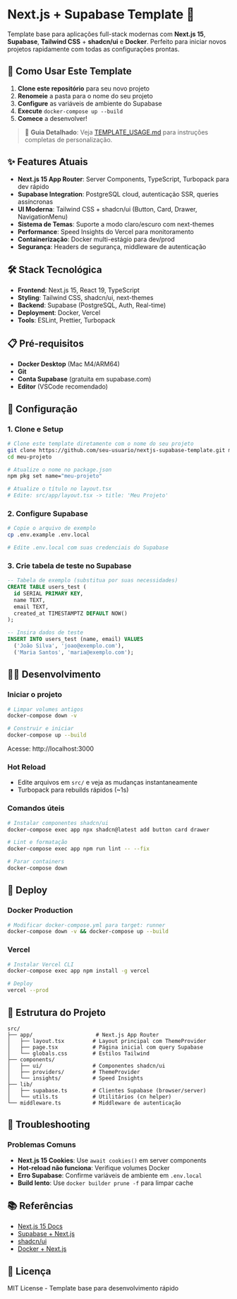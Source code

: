 # Next.js + Supabase Template 🚀

Template base para aplicações full-stack modernas com **Next.js 15**, **Supabase**, **Tailwind CSS** + **shadcn/ui** e **Docker**. Perfeito para iniciar novos projetos rapidamente com todas as configurações prontas.

## 🎯 **Como Usar Este Template**

1. **Clone este repositório** para seu novo projeto
2. **Renomeie** a pasta para o nome do seu projeto
3. **Configure** as variáveis de ambiente do Supabase
4. **Execute** `docker-compose up --build`
5. **Comece** a desenvolver!

> 📖 **Guia Detalhado**: Veja [TEMPLATE_USAGE.md](./TEMPLATE_USAGE.md) para instruções completas de personalização.

## ✨ Features Atuais

- **Next.js 15 App Router**: Server Components, TypeScript, Turbopack para dev rápido
- **Supabase Integration**: PostgreSQL cloud, autenticação SSR, queries assíncronas
- **UI Moderna**: Tailwind CSS + shadcn/ui (Button, Card, Drawer, NavigationMenu)
- **Sistema de Temas**: Suporte a modo claro/escuro com next-themes
- **Performance**: Speed Insights do Vercel para monitoramento
- **Containerização**: Docker multi-estágio para dev/prod
- **Segurança**: Headers de segurança, middleware de autenticação

## 🛠️ Stack Tecnológica

- **Frontend**: Next.js 15, React 19, TypeScript
- **Styling**: Tailwind CSS, shadcn/ui, next-themes
- **Backend**: Supabase (PostgreSQL, Auth, Real-time)
- **Deployment**: Docker, Vercel
- **Tools**: ESLint, Prettier, Turbopack

## 📋 Pré-requisitos

- **Docker Desktop** (Mac M4/ARM64)
- **Git** 
- **Conta Supabase** (gratuita em supabase.com)
- **Editor** (VSCode recomendado)

## 🚀 Configuração

### 1. Clone e Setup
```bash
# Clone este template diretamente com o nome do seu projeto
git clone https://github.com/seu-usuario/nextjs-supabase-template.git meu-projeto
cd meu-projeto

# Atualize o nome no package.json
npm pkg set name="meu-projeto"

# Atualize o título no layout.tsx
# Edite: src/app/layout.tsx -> title: 'Meu Projeto'
```

### 2. Configure Supabase
```bash
# Copie o arquivo de exemplo
cp .env.example .env.local

# Edite .env.local com suas credenciais do Supabase
```

### 3. Crie tabela de teste no Supabase
```sql
-- Tabela de exemplo (substitua por suas necessidades)
CREATE TABLE users_test (
  id SERIAL PRIMARY KEY,
  name TEXT,
  email TEXT,
  created_at TIMESTAMPTZ DEFAULT NOW()
);

-- Insira dados de teste
INSERT INTO users_test (name, email) VALUES 
  ('João Silva', 'joao@exemplo.com'),
  ('Maria Santos', 'maria@exemplo.com');
```

## 🏃‍♂️ Desenvolvimento

### Iniciar o projeto
```bash
# Limpar volumes antigos
docker-compose down -v

# Construir e iniciar
docker-compose up --build
```

Acesse: http://localhost:3000

### Hot Reload
- Edite arquivos em `src/` e veja as mudanças instantaneamente
- Turbopack para rebuilds rápidos (~1s)

### Comandos úteis
```bash
# Instalar componentes shadcn/ui
docker-compose exec app npx shadcn@latest add button card drawer

# Lint e formatação
docker-compose exec app npm run lint -- --fix

# Parar containers
docker-compose down
```

## 🚀 Deploy

### Docker Production
```bash
# Modificar docker-compose.yml para target: runner
docker-compose down -v && docker-compose up --build
```

### Vercel
```bash
# Instalar Vercel CLI
docker-compose exec app npm install -g vercel

# Deploy
vercel --prod
```

## 📁 Estrutura do Projeto

```
src/
├── app/                    # Next.js App Router
│   ├── layout.tsx         # Layout principal com ThemeProvider
│   ├── page.tsx           # Página inicial com query Supabase
│   └── globals.css        # Estilos Tailwind
├── components/
│   ├── ui/                # Componentes shadcn/ui
│   ├── providers/         # ThemeProvider
│   └── insights/          # Speed Insights
├── lib/
│   ├── supabase.ts        # Clientes Supabase (browser/server)
│   └── utils.ts           # Utilitários (cn helper)
└── middleware.ts          # Middleware de autenticação
```

## 🔧 Troubleshooting

### Problemas Comuns
- **Next.js 15 Cookies**: Use `await cookies()` em server components
- **Hot-reload não funciona**: Verifique volumes Docker
- **Erro Supabase**: Confirme variáveis de ambiente em `.env.local`
- **Build lento**: Use `docker builder prune -f` para limpar cache

## 📚 Referências

- [Next.js 15 Docs](https://nextjs.org/docs)
- [Supabase + Next.js](https://supabase.com/docs/guides/auth/server-side/nextjs)
- [shadcn/ui](https://ui.shadcn.com/docs)
- [Docker + Next.js](https://nextjs.org/docs/app/building-your-application/deploying#docker-image)

## 📄 Licença

MIT License - Template base para desenvolvimento rápido

